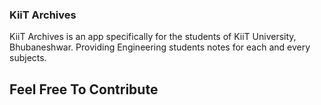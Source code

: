 ### KiiT Archives

KiiT Archives is an app specifically for the students of KiiT University, Bhubaneshwar.
Providing Engineering students notes for each and every subjects.

## Feel Free To Contribute




